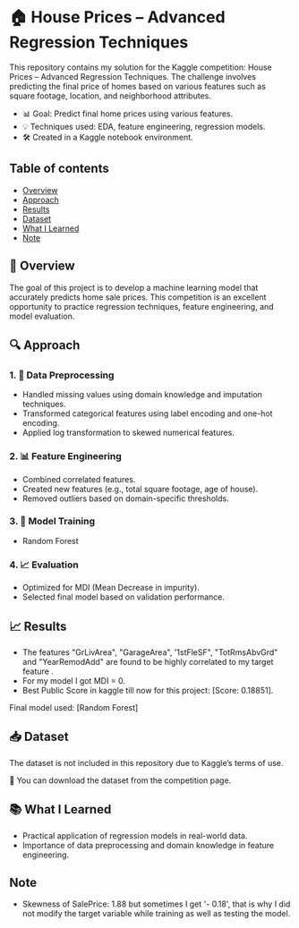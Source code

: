# 🏠 House Prices – Advanced Regression Techniques
This repository contains my solution for the Kaggle competition: House Prices – Advanced Regression Techniques. The challenge involves predicting the final price of homes based on various features such as square footage, location, and neighborhood attributes.

- 📊 Goal: Predict final home prices using various features.
- 💡 Techniques used: EDA, feature engineering, regression models.
- 🛠️ Created in a Kaggle notebook environment.

## Table of contents
- [Overview](#overview)
- [Approach](#approach)
- [Results](#results)
- [Dataset](#dataset )
- [What I Learned](#what-i-learned)
- [Note](#note)  
## 📌 Overview
The goal of this project is to develop a machine learning model that accurately predicts home sale prices. This competition is an excellent opportunity to practice regression techniques, feature engineering, and model evaluation.

## 🔍 Approach
### 1. 🧼 Data Preprocessing
- Handled missing values using domain knowledge and imputation techniques.
- Transformed categorical features using label encoding and one-hot encoding.
- Applied log transformation to skewed numerical features.
### 2. 📊 Feature Engineering
- Combined correlated features.
- Created new features (e.g., total square footage, age of house).
- Removed outliers based on domain-specific thresholds.
### 3. 🤖 Model Training
- Random Forest
### 4. 📈 Evaluation
- Optimized for MDI (Mean Decrease in impurity).
- Selected final model based on validation performance.

## 📈 Results
- The features "GrLivArea", "GarageArea", '1stFleSF", "TotRmsAbvGrd" and "YearRemodAdd" are found to be highly correlated to my target feature . 
- For my model I got MDI = 0.
- Best Public Score in kaggle till now for this project: [Score: 0.18851].

Final model used: [Random Forest]

## 📥 Dataset 
The dataset is not included in this repository due to Kaggle’s terms of use.

🔗 You can download the dataset from the competition page.

## 📚 What I Learned
- Practical application of regression models in real-world data.
- Importance of data preprocessing and domain knowledge in feature engineering.

## Note 
- Skewness of SalePrice: 1.88 but sometimes I get '- 0.18', that is why I did not modify the target variable while training as well as testing the model.
